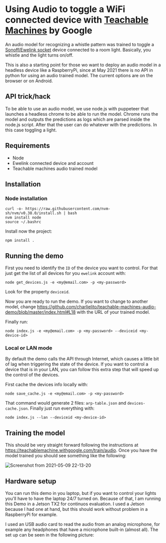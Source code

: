 # Using Audio to toggle a WiFi connected device with [Teachable Machines](https://teachablemachine.withgoogle.com/) by Google

An audio model for recognizing a whistle pattern was trained to toggle a [Sonoff/Ewelink socket](https://www.amazon.com/-/es/Slampher-Bombilla-inteligente-compatible-Assistant/dp/B07TRSYJGB) device connected to a room light. Basically, you whistle and the light turns on/off.

This is also a starting point for those wo want to deploy an audio model in a headless device like a RaspberryPi, since at May 2021 there is no API in python for using an audio trained model. The current options are on the browser or on Android.

## API trick/hack
To be able to use an audio model, we use node.js with puppeteer that launches a headless chrome to be able to run the model. Chrome runs the model and outputs the predictions as logs which are parsed inside the node.js script. After that the user can do whatever with the predictions. In this case toggling a light.

## Requirements
* Node
* Ewelink connected device and account
* Teachable machines audio trained model

## Installation

### Node installation

```
curl -o- https://raw.githubusercontent.com/nvm-sh/nvm/v0.38.0/install.sh | bash
nvm install node
source ~/.bashrc
```

Install now the project:
```
npm install .
```

## Running the demo
First you need to identify the `ID` of the device you want to control. For that just get the list of all devices for you `ewelink` account with:

```
node get_devices.js -e <my@email.com> -p <my-password>
```
Look for the property `deviceid`.

Now you are ready to run the demo. If you want to change to another model, change https://github.com/charlielito/teachable-machines-audio-demo/blob/master/index.html#L18 with the URL of your trained model.

Finally run:

```
node index.js -e <my@email.com> -p <my-password> --deviceid <my-device-id>
```

### Local or LAN mode
By default the demo calls the API through Internet, which causes a little bit of lag when triggering the state of the device. If you want to control a device that is in your LAN, you can follow this extra step that will speed up the control of the devices.

First cache the devices info locally with:
```
node save_cache.js -e <my@email.com> -p <my-password>
```

That command would generate 2 files: `arp-table.json` and `devices-cache.json`.
Finally just run everything with:

```
node index.js --lan --deviceid <my-device-id>
```

## Training the model
This should be very straight forward following the instructions at https://teachablemachine.withgoogle.com/train/audio.
Once you have the model trained you should see something like the following:

![Screenshot from 2021-05-09 22-13-20](https://user-images.githubusercontent.com/8033598/117601377-cf93d880-b113-11eb-9fbe-1565923d411f.png)

## Hardware setup

You can run this demo in you laptop, but if you want to control your lights you'll have to have the laptop 24/7 turned on. Because of that, I am running this Demo in a Jetson TX2 for continuos evaluation. I used a Jetson because I had one at hand, but this should work without problem in a RaspberryPi for example.

I used an USB audio card to read the audio from an analog microphone, for example any headphones that have a microphone built-in (almost all). The set up can be seen in the following picture:
